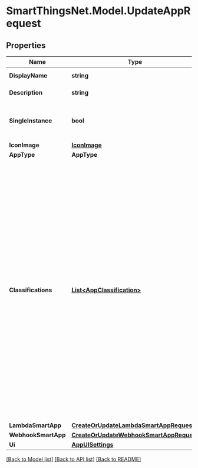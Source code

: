 # SmartThingsNet.Model.UpdateAppRequest
## Properties

Name | Type | Description | Notes
------------ | ------------- | ------------- | -------------
**DisplayName** | **string** | A default display name for an app.  | 
**Description** | **string** | A default description for an app.  | 
**SingleInstance** | **bool** | Inform the installation systems that a particular app can only be installed once within a user&#39;s account.  | [optional] [default to false]
**IconImage** | [**IconImage**](IconImage.md) |  | [optional] 
**AppType** | **AppType** |  | 
**Classifications** | [**List&lt;AppClassification&gt;**](AppClassification.md) | An App maybe associated to many classifications.  A classification drives how the integration is presented to the user in the SmartThings mobile clients.  These classifications include: * AUTOMATION - Denotes an integration that should display under the \&quot;Automation\&quot; tab in mobile clients. * SERVICE - Denotes an integration that is classified as a \&quot;Service\&quot;. * DEVICE - Denotes an integration that should display under the \&quot;Device\&quot; tab in mobile clients. * CONNECTED_SERVICE - Denotes an integration that should display under the \&quot;Connected Services\&quot; menu in mobile clients. * HIDDEN - Denotes an integration that should not display in mobile clients  | 
**LambdaSmartApp** | [**CreateOrUpdateLambdaSmartAppRequest**](CreateOrUpdateLambdaSmartAppRequest.md) |  | [optional] 
**WebhookSmartApp** | [**CreateOrUpdateWebhookSmartAppRequest**](CreateOrUpdateWebhookSmartAppRequest.md) |  | [optional] 
**Ui** | [**AppUISettings**](AppUISettings.md) |  | [optional] 

[[Back to Model list]](../README.md#documentation-for-models) [[Back to API list]](../README.md#documentation-for-api-endpoints) [[Back to README]](../README.md)

